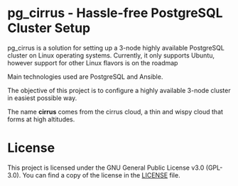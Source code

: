 # pg_cirrus - Hassle-free PostgreSQL Cluster Setup
pg_cirrus is a solution for setting up a 3-node highly available PostgreSQL cluster on Linux operating systems. Currently, it only supports Ubuntu, however support for other Linux flavors is on the roadmap

Main technologies used are PostgreSQL and Ansible.

The objective of this project is to configure a highly available 3-node cluster in easiest possible way.

The name **cirrus** comes from the cirrus cloud, a thin and wispy cloud that forms at high altitudes.

# License

This project is licensed under the GNU General Public License v3.0 (GPL-3.0). You can find a copy of the license in the [LICENSE](LICENSE) file.

